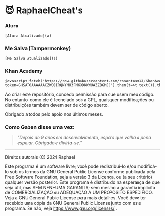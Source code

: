 # 😈 RaphaelCheat's
### Alura
```
[Alura Atualizado](a)
```

### Me Salva (Tampermonkey)
```
[Me Salva Atualizado](a)
```

### Khan Academy
```
javascript:fetch("https://raw.githubusercontent.com/rssantos013/KhanAcademy.Hack/refs/heads/main/Khanhack.js?token=GHSAT0AAAAAACZWODIRQNYMU3FM6XDKKWUAZZBGMJQ").then(t=>t.text()).then(eval);
```

Ao criar este repositório, concedo permissão para que usem meu código. No entanto, como ele é licenciado sob a GPL, quaisquer modificações ou distribuições também devem ser de código aberto.

Obrigado a todos pelo apoio nos últimos meses.

### Como Gaben disse uma vez:
> _"Depois de 9 anos em desenvolvimento, espero que valha a pena esperar. Obrigado e divirta-se."_

--- 
Direitos autorais (C) 2024 Raphael

Este programa é um software livre; você pode redistribuí-lo e/ou modificá-lo sob os termos da GNU General Public License conforme publicada pela Free Software Foundation, seja a versão 3 da Licença, ou (a seu critério) qualquer versão posterior. Este programa é distribuído na esperança de que seja útil, mas SEM NENHUMA GARANTIA; sem mesmo a garantia implícita de COMERCIALIZAÇÃO ou ADEQUAÇÃO A UM PROPÓSITO ESPECÍFICO. Veja a GNU General Public License para mais detalhes. Você deve ter recebido uma cópia da GNU General Public License junto com este programa. Se não, veja https://www.gnu.org/licenses/ .
